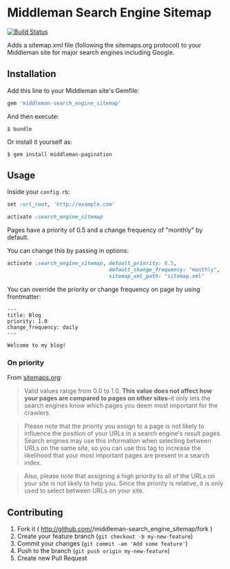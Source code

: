 # Middleman Search Engine Sitemap

[![Build Status](https://travis-ci.org/Aupajo/middleman-search_engine_sitemap.png?branch=master)](https://travis-ci.org/Aupajo/middleman-search_engine_sitemap)

Adds a sitemap.xml file (following the sitemaps.org protocol) to your Middleman site for major search engines including Google.

## Installation

Add this line to your Middleman site's Gemfile:

```ruby
gem 'middleman-search_engine_sitemap'
```

And then execute:

    $ bundle

Or install it yourself as:

    $ gem install middleman-pagination

## Usage

Inside your `config.rb`:

```ruby
set :url_root, 'http://example.com'

activate :search_engine_sitemap
```

Pages have a priority of 0.5 and a change frequency of "monthly" by default.

You can change this by passing in options:

```ruby
activate :search_engine_sitemap, default_priority: 0.5,
                                 default_change_frequency: "monthly",
                                 sitemap_xml_path: "sitemap.xml"
```

You can override the priority or change frequency on page by using frontmatter:

```erb
---
title: Blog
priority: 1.0
change_frequency: daily
---

Welcome to my blog!
```

### On priority

From [sitemaps.org](http://www.sitemaps.org/protocol.html):

> Valid values range from 0.0 to 1.0. **This value does not affect how your pages are compared to pages on other sites**–it only lets the search engines know which pages you deem most important for the crawlers.

> Please note that the priority you assign to a page is not likely to influence the position of your URLs in a search engine's result pages. Search engines may use this information when selecting between URLs on the same site, so you can use this tag to increase the likelihood that your most important pages are present in a search index.

> Also, please note that assigning a high priority to all of the URLs on your site is not likely to help you. Since the priority is relative, it is only used to select between URLs on your site.

## Contributing

1. Fork it ( http://github.com/<my-github-username>/middleman-search_engine_sitemap/fork )
2. Create your feature branch (`git checkout -b my-new-feature`)
3. Commit your changes (`git commit -am 'Add some feature'`)
4. Push to the branch (`git push origin my-new-feature`)
5. Create new Pull Request

